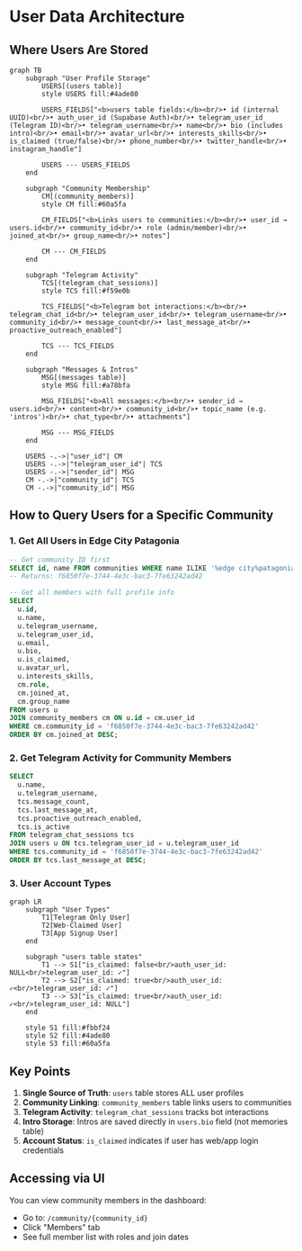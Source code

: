 # User Data Architecture

## Where Users Are Stored

```mermaid
graph TB
    subgraph "User Profile Storage"
        USERS[(users table)]
        style USERS fill:#4ade80
        
        USERS_FIELDS["<b>users table fields:</b><br/>• id (internal UUID)<br/>• auth_user_id (Supabase Auth)<br/>• telegram_user_id (Telegram ID)<br/>• telegram_username<br/>• name<br/>• bio (includes intro)<br/>• email<br/>• avatar_url<br/>• interests_skills<br/>• is_claimed (true/false)<br/>• phone_number<br/>• twitter_handle<br/>• instagram_handle"]
        
        USERS --- USERS_FIELDS
    end
    
    subgraph "Community Membership"
        CM[(community_members)]
        style CM fill:#60a5fa
        
        CM_FIELDS["<b>Links users to communities:</b><br/>• user_id → users.id<br/>• community_id<br/>• role (admin/member)<br/>• joined_at<br/>• group_name<br/>• notes"]
        
        CM --- CM_FIELDS
    end
    
    subgraph "Telegram Activity"
        TCS[(telegram_chat_sessions)]
        style TCS fill:#f59e0b
        
        TCS_FIELDS["<b>Telegram bot interactions:</b><br/>• telegram_chat_id<br/>• telegram_user_id<br/>• telegram_username<br/>• community_id<br/>• message_count<br/>• last_message_at<br/>• proactive_outreach_enabled"]
        
        TCS --- TCS_FIELDS
    end
    
    subgraph "Messages & Intros"
        MSG[(messages table)]
        style MSG fill:#a78bfa
        
        MSG_FIELDS["<b>All messages:</b><br/>• sender_id → users.id<br/>• content<br/>• community_id<br/>• topic_name (e.g. 'intros')<br/>• chat_type<br/>• attachments"]
        
        MSG --- MSG_FIELDS
    end
    
    USERS -.->|"user_id"| CM
    USERS -.->|"telegram_user_id"| TCS
    USERS -.->|"sender_id"| MSG
    CM -.->|"community_id"| TCS
    CM -.->|"community_id"| MSG
```

## How to Query Users for a Specific Community

### 1. Get All Users in Edge City Patagonia

```sql
-- Get community ID first
SELECT id, name FROM communities WHERE name ILIKE '%edge city%patagonia%';
-- Returns: f6850f7e-3744-4e3c-bac3-7fe63242ad42

-- Get all members with full profile info
SELECT 
  u.id,
  u.name,
  u.telegram_username,
  u.telegram_user_id,
  u.email,
  u.bio,
  u.is_claimed,
  u.avatar_url,
  u.interests_skills,
  cm.role,
  cm.joined_at,
  cm.group_name
FROM users u
JOIN community_members cm ON u.id = cm.user_id
WHERE cm.community_id = 'f6850f7e-3744-4e3c-bac3-7fe63242ad42'
ORDER BY cm.joined_at DESC;
```

### 2. Get Telegram Activity for Community Members

```sql
SELECT 
  u.name,
  u.telegram_username,
  tcs.message_count,
  tcs.last_message_at,
  tcs.proactive_outreach_enabled,
  tcs.is_active
FROM telegram_chat_sessions tcs
JOIN users u ON tcs.telegram_user_id = u.telegram_user_id
WHERE tcs.community_id = 'f6850f7e-3744-4e3c-bac3-7fe63242ad42'
ORDER BY tcs.last_message_at DESC;
```

### 3. User Account Types

```mermaid
graph LR
    subgraph "User Types"
        T1[Telegram Only User]
        T2[Web-Claimed User]
        T3[App Signup User]
    end
    
    subgraph "users table states"
        T1 --> S1["is_claimed: false<br/>auth_user_id: NULL<br/>telegram_user_id: ✓"]
        T2 --> S2["is_claimed: true<br/>auth_user_id: ✓<br/>telegram_user_id: ✓"]
        T3 --> S3["is_claimed: true<br/>auth_user_id: ✓<br/>telegram_user_id: NULL"]
    end
    
    style S1 fill:#fbbf24
    style S2 fill:#4ade80
    style S3 fill:#60a5fa
```

## Key Points

1. **Single Source of Truth**: `users` table stores ALL user profiles
2. **Community Linking**: `community_members` table links users to communities
3. **Telegram Activity**: `telegram_chat_sessions` tracks bot interactions
4. **Intro Storage**: Intros are saved directly in `users.bio` field (not memories table)
5. **Account Status**: `is_claimed` indicates if user has web/app login credentials

## Accessing via UI

You can view community members in the dashboard:
- Go to: `/community/{community_id}` 
- Click "Members" tab
- See full member list with roles and join dates
